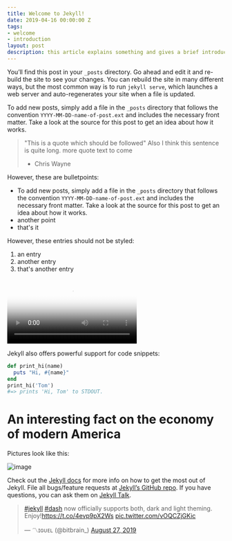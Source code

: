```yaml
---
title: Welcome to Jekyll!
date: 2019-04-16 00:00:00 Z
tags:
- welcome
- introduction
layout: post
description: this article explains something and gives a brief introduction.
---
```


You’ll find this post in your `_posts` directory. Go ahead and edit it and re-build the site to see your changes. You can rebuild the site in many different ways, but the most common way is to run `jekyll serve`, which launches a web server and auto-regenerates your site when a file is updated.

To add new posts, simply add a file in the `_posts` directory that follows the convention `YYYY-MM-DD-name-of-post.ext` and includes the necessary front matter. Take a look at the source for this post to get an idea about how it works.

> "This is a quote which should be followed"
> Also I think this sentence is quite long.
> more quote text to come
>   - Chris Wayne

However, these are bulletpoints:

* To add new posts, simply add a file in the `_posts` directory that follows the convention `YYYY-MM-DD-name-of-post.ext` and includes the necessary front matter. Take a look at the source for this post to get an idea about how it works.
* another point
* that's it

However, these entries should not be styled:

1. an entry
2. another entry
3. that's another entry

<video preload="auto" poster="https://pbs.twimg.com/tweet_video_thumb/D5aj3tfW0AIiSxo.jpg" src="https://video.twimg.com/tweet_video/D5aj3tfW0AIiSxo.mp4" type="video/mp4" autoplay controls></video>

Jekyll also offers powerful support for code snippets:

```ruby
def print_hi(name)
  puts "Hi, #{name}"
end
print_hi('Tom')
#=> prints 'Hi, Tom' to STDOUT.
```

# An interesting fact on the economy of modern America

Pictures look like this:

![image](https://picsum.photos/200)

Check out the [Jekyll docs][jekyll-docs] for more info on how to get the most out of Jekyll. File all bugs/feature requests at [Jekyll’s GitHub repo][jekyll-gh]. If you have questions, you can ask them on [Jekyll Talk][jekyll-talk].

[jekyll-docs]: https://jekyllrb.com/docs/home
[jekyll-gh]:   https://github.com/jekyll/jekyll
[jekyll-talk]: https://talk.jekyllrb.com/

<blockquote class="twitter-tweet"><p lang="en" dir="ltr"><a href="https://twitter.com/hashtag/jekyll?src=hash&amp;ref_src=twsrc%5Etfw">#jekyll</a> <a href="https://twitter.com/hashtag/dash?src=hash&amp;ref_src=twsrc%5Etfw">#dash</a> now officially supports both, dark and light theming. Enjoy!<a href="https://t.co/4evp9pX2Ws">https://t.co/4evp9pX2Ws</a> <a href="https://t.co/vOQCZjGKic">pic.twitter.com/vOQCZjGKic</a></p>&mdash; 〽️ɪɢᴜᴇʟ (@bitbrain_) <a href="https://twitter.com/bitbrain_/status/1166440978124877827?ref_src=twsrc%5Etfw">August 27, 2019</a></blockquote> <script async src="https://platform.twitter.com/widgets.js" charset="utf-8"></script> 
